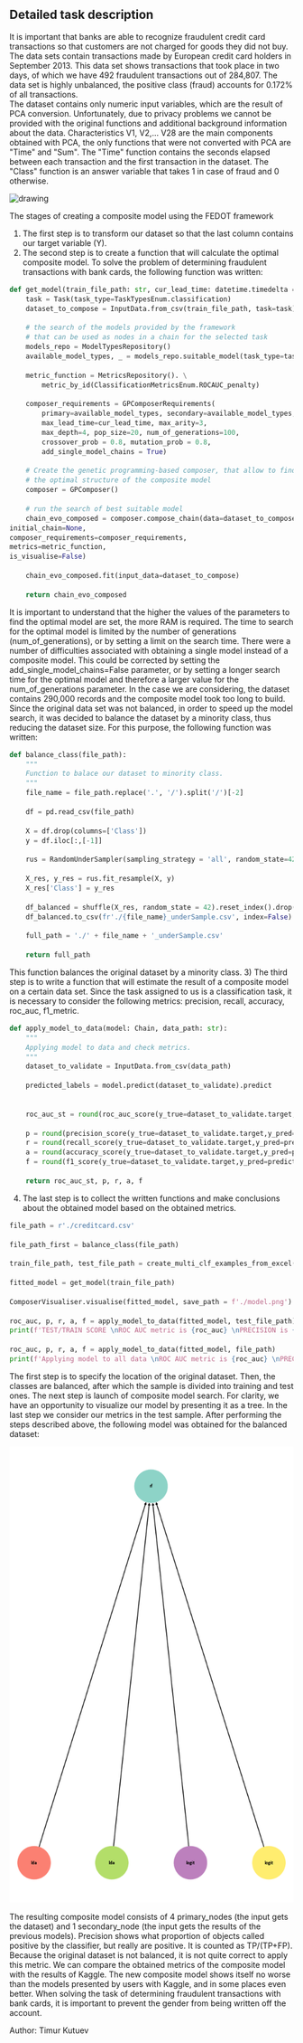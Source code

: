## Detailed task description
It is important that banks are able to recognize fraudulent credit card transactions so that customers are not charged for goods they did not buy.
The data sets contain transactions made by European credit card holders in September 2013. This data set shows transactions that took place in two days, of which we have 492 fraudulent transactions out of 284,807. The data set is highly unbalanced, the positive class (fraud) accounts for 0.172% of all transactions.  
The dataset contains only numeric input variables, which are the result of PCA conversion. Unfortunately, due to privacy problems we cannot be provided with the original functions and additional background information about the data. Characteristics V1, V2,... V28 are the main components obtained with PCA, the only functions that were not converted with PCA are "Time" and "Sum". The "Time" function contains the seconds elapsed between each transaction and the first transaction in the dataset. The "Class" function is an answer variable that takes 1 in case of fraud and 0 otherwise.

<img src="img_economy/distr.png.png" alt="drawing" width="600"/>

The stages of creating a composite model using the FEDOT framework
1) The first step is to transform our dataset so that the last column contains our target variable (Y). 
2) The second step is to create a function that will calculate the optimal composite model. To solve the problem of determining fraudulent transactions with bank cards, the following function was written:

```python
def get_model(train_file_path: str, cur_lead_time: datetime.timedelta = timedelta(minutes=5)):
    task = Task(task_type=TaskTypesEnum.classification)
    dataset_to_compose = InputData.from_csv(train_file_path, task=task)

    # the search of the models provided by the framework
    # that can be used as nodes in a chain for the selected task
    models_repo = ModelTypesRepository()
    available_model_types, _ = models_repo.suitable_model(task_type=task.task_type)

    metric_function = MetricsRepository(). \
        metric_by_id(ClassificationMetricsEnum.ROCAUC_penalty)

    composer_requirements = GPComposerRequirements(
        primary=available_model_types, secondary=available_model_types,
        max_lead_time=cur_lead_time, max_arity=3,
        max_depth=4, pop_size=20, num_of_generations=100, 
        crossover_prob = 0.8, mutation_prob = 0.8, 
        add_single_model_chains = True)

    # Create the genetic programming-based composer, that allow to find
    # the optimal structure of the composite model
    composer = GPComposer()

    # run the search of best suitable model
    chain_evo_composed = composer.compose_chain(data=dataset_to_compose,
initial_chain=None,
composer_requirements=composer_requirements,
metrics=metric_function, 
is_visualise=False)
    
    chain_evo_composed.fit(input_data=dataset_to_compose)

    return chain_evo_composed
```

 
It is important to understand that the higher the values of the parameters to find the optimal model are set, the more RAM is required. The time to search for the optimal model is limited by the number of generations (num_of_generations), or by setting a limit on the search time. 
There were a number of difficulties associated with obtaining a single model instead of a composite model. This could be corrected by setting the add_single_model_chains=False parameter, or by setting a longer search time for the optimal model and therefore a larger value for the num_of_generations parameter.
In the case we are considering, the dataset contains 290,000 records and the composite model took too long to build. Since the original data set was not balanced, in order to speed up the model search, it was decided to balance the dataset by a minority class, thus reducing the dataset size.
For this purpose, the following function was written: 

```python
def balance_class(file_path):
    """
    Function to balace our dataset to minority class.
    """
    file_name = file_path.replace('.', '/').split('/')[-2]
    
    df = pd.read_csv(file_path)
    
    X = df.drop(columns=['Class'])
    y = df.iloc[:,[-1]]

    rus = RandomUnderSampler(sampling_strategy = 'all', random_state=42)
    
    X_res, y_res = rus.fit_resample(X, y)
    X_res['Class'] = y_res
    
    df_balanced = shuffle(X_res, random_state = 42).reset_index().drop(columns='index')
    df_balanced.to_csv(fr'./{file_name}_underSample.csv', index=False)
    
    full_path = './' + file_name + '_underSample.csv'
    
    return full_path
```

 This function balances the original dataset by a minority class. 
3) The third step is to write a function that will estimate the result of a composite model on a certain data set. Since the task assigned to us is a classification task, it is necessary to consider the following metrics: precision, recall, accuracy, roc_auc, f1_metric. 

```python
def apply_model_to_data(model: Chain, data_path: str):
    """
    Applying model to data and check metrics.
    """
    dataset_to_validate = InputData.from_csv(data_path)
    
    predicted_labels = model.predict(dataset_to_validate).predict

    
    roc_auc_st = round(roc_auc_score(y_true=dataset_to_validate.target,y_score=predicted_labels.round()), 4)
                              
    p = round(precision_score(y_true=dataset_to_validate.target,y_pred=predicted_labels.round()), 4)
    r = round(recall_score(y_true=dataset_to_validate.target,y_pred=predicted_labels.round()), 4)
    a = round(accuracy_score(y_true=dataset_to_validate.target,y_pred=predicted_labels.round()),4 )
    f = round(f1_score(y_true=dataset_to_validate.target,y_pred=predicted_labels.round()), 4)
    
    return roc_auc_st, p, r, a, f
```
 
4) The last step is to collect the written functions and make conclusions about the obtained model based on the obtained metrics. 

```python
file_path = r'./creditcard.csv'

file_path_first = balance_class(file_path)

train_file_path, test_file_path = create_multi_clf_examples_from_excel(file_path_first)

fitted_model = get_model(train_file_path)

ComposerVisualiser.visualise(fitted_model, save_path = f'./model.png')

roc_auc, p, r, a, f = apply_model_to_data(fitted_model, test_file_path)
print(f'TEST/TRAIN SCORE \nROC AUC metric is {roc_auc} \nPRECISION is {p} \nRECALL is {r} \nACCURACY is {a} \nF1_score is {f}')

roc_auc, p, r, a, f = apply_model_to_data(fitted_model, file_path)
print(f'Applying model to all data \nROC AUC metric is {roc_auc} \nPRECISION is {p} \nRECALL is {r} \nACCURACY is {a} \nF1_score is {f}')
```

The first step is to specify the location of the original dataset. Then, the classes are balanced, after which the sample is divided into training and test ones. The next step is launch of composite model search. For clarity, we have an opportunity to visualize our model by presenting it as a tree. In the last step we consider our metrics in the test sample. 
After performing the steps described above, the following model was obtained for the balanced dataset:

<img src="img_economy/composite.png" alt="drawing" width="600"/>
 
The resulting composite model consists of 4 primary_nodes (the input gets the dataset) and 1 secondary_node (the input gets the results of the previous models).   Precision shows what proportion of objects called positive by the classifier, but really are positive. It is counted as TP/(TP+FP). Because the original dataset is not balanced, it is not quite correct to apply this metric.
We can compare the obtained metrics of the composite model with the results of Kaggle. The new composite model shows itself no worse than the models presented by users with Kaggle, and in some places even better.
When solving the task of determining fraudulent transactions with bank cards, it is important to prevent the gender from being written off the account.

Author: Timur Kutuev